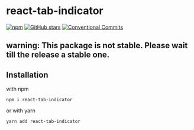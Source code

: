 # react-tab-indicator

[![npm](https://img.shields.io/npm/v/react-tab-indicator.svg)](https://github.com/NagaiKoki/react-tab-indicator)
[![GitHub stars](https://img.shields.io/github/stars/NagaiKoki/react-tab-indicator.svg)](https://github.com/NagaiKoki/react-tab-indicator/stargazers)
[![Conventional Commits](https://img.shields.io/badge/Conventional%20Commits-1.0.0-yellow.svg)](https://conventionalcommits.org)

## warning: This package is not stable. Please wait till the release a stable one.

## Installation

with npm

```shell
npm i react-tab-indicator
```

or with yarn

```shell
yarn add react-tab-indicator
```
